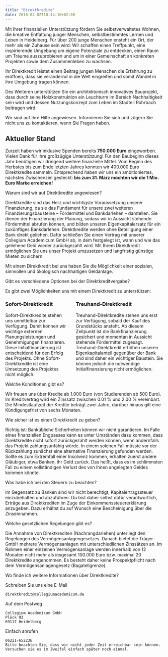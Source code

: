 ```yaml
---
title: "Direktkredite"
date: 2018-04-02T18:14:10+02:00
---
```


Mit Ihrer finanziellen Unterstützung fördern Sie selbstverwaltetes Wohnen, die kreative Entfaltung junger Menschen, selbstbestimmtes Lernen und Leben in Heidelberg. Für über 200 junge Menschen ensteht ein Ort, der mehr als ein Zuhause sein wird: Wir schaffen einen Treffpunkt, eine inspirierende Umgebung um eigene Potenziale zu entdecken, einen Raum um Träume auszuprobieren und um in einer Gemeinschaft an konkreten Projekten sowie dem Zusammenleben zu wachsen.

Ihr Direktkredit leistet einen Beitrag jungen Menschen die Erfahrung zu eröffnen, dass sie verändernd in die Welt eingreifen und somit Wandel in ihre Umgebung tragen können.

Des Weiteren unterstützen Sie ein architektonisch innovatives Bauprojekt, dass durch seine Holzkonstruktion ein Leuchturm im Bereich Nachhaltigkeit sein wird und dessen Nutzungskonzept zum Leben im Stadteil Rohrbach beitragen wird.

Wir sind auf Ihre Hilfe angewiesen. Informieren Sie sich und zögern Sie nicht uns zu kontaktieren, wenn Sie Fragen haben.

## Aktueller Stand
Zurzeit haben wir inklusive Spenden bereits __750.000 Euro__ eingeworben. Vielen Dank für Ihre großzügige Unterstützung! Für den Baubeginn dieses Jahr benötigen wir dringend weitere finanzielle Mittel. Vom Beginn des Herbstes bis zum Ende letzten Jahres konnten wir 400.000 Euro Direktkredite sammeln. Entsprechend haben wir uns ein ambitioniertes, nächstes Zwischenziel gesteckt: __bis zum 31. März möchten wir die 1 Mio. Euro Marke erreichen!__

<section class="accordions">
  <div class="accordion is-active">
    <div class="accordion-header toggle">
      <p>Warum sind wir auf Direktkredite angewiesen?</p>
    </div>
    <div class="accordion-body">
      <div class="accordion-content">
      <p>Direktkredite sind das Herz und wichtigste Voraussetzung unserer Finanzierung, da sie das Fundament für unsere zwei weiteren Finanzierungsbausteine – Fördermittel und Bankdarlehen – darstellen. Sie dienen der Finanzierung der Planung, sodass wir in Aussicht stehende Fördermittel abrufen können, und bilden unseren Eigenkapitalersatz für ein zukünftiges Bankdarlehen. Direktkredite werden ohne Beteiligung einer Bank direkt geliehen. Dafür schließen Sie einen Vertrag mit unserer Collegium Academicum GmbH ab, in dem festgelegt ist, wann und wie das geliehene Geld wieder zurückgezahlt wird. Mit Ihrem Direktkredit ermöglichen Sie uns unser Projekt umzusetzen und langfristig günstige Mieten zu sichern.</p>
      <div class="message is-primary"><div class="message-body">Mit einem Direktkredit bei uns haben Sie die Möglichkeit einer sozialen, sinnvollen und ökologisch nachhaltigen Geldanlage.</div></div>
      </div>
    </div>
  </div>
  <div class="accordion">
    <div class="accordion-header toggle">
      <p>Gibt es verschiedene Optionen bei der Direktkreditvergabe?</p>
    </div>
    <div class="accordion-body">
      <div class="accordion-content">
      Es gibt zwei Möglichkeiten uns mit einem Direktkredit zu unterstützen:
      <div class="columns">
        <div class="column">
        <h3>Sofort-Direktkredit</h3>
        Sofort-Direktkredite stehen uns unmittelbar zur Verfügung. Damit können wir wichtige externen Planungsleistungen und Genehmigungen finanzieren. Diese Initialfinanzierung ist entscheidend für den Erfolg des Projekts. Ohne Sofort-Direktkredite ist eine Umsetzung des Projektes nicht möglich. 
        </div>
        <div class="column">
        <h3>Treuhand-Direktkredit</h3>
        Treuhand-Direktkredite stehen uns erst zur Verfügung, sobald der Kauf des Grundstücks ansteht. Ab diesem Zeitpunkt ist die Bankfinanzierung gesichert und momentan in Aussicht stehende Fördermittel zugesagt. Treuhand-Direktkredit erhöhen unseren Eigenkapitalanteil gegenüber der Bank und sind daher ein wichtiger Baustein. Sie können jedoch die notwendige Initialfinanzierung nicht ermöglichen. 
        </div>
      </div>
      </div>
    </div>
  </div>
  <div class="accordion">
    <div class="accordion-header toggle">
      <p>Welche Konditionen gibt es?</p>
    </div>
    <div class="accordion-body">
      <div class="accordion-content">
      Wir freuen uns über Kredite ab 1.000 Euro (von Studierenden ab 500 Euro). Im Kreditvertrag wird ein Zinssatz zwischen 0.01 % und 2.00 % vereinbart. Die Mindestlaufzeit der Kredite beträgt zwei Jahre, darüber hinaus gilt eine Kündigungsfrist von sechs Monaten. 
      </div>
    </div>
  </div>
  <div class="accordion">
    <div class="accordion-header toggle">
      <p>Wie sicher ist es einen Direktkredit zu geben?</p>
    </div>
    <div class="accordion-body">
      <div class="accordion-content">
      Richtig ist: Bankübliche Sicherheiten können wir nicht garantieren. Im Falle eines finanziellen Engpasses kann es unter Umständen dazu kommen, dass Direktkredite nicht sofort zurückgezahlt werden können, wenn andernfalls das Projekt zahlungsunfähig würde. In einem solchen Fall müsste vor der Rückzahlung zunächst eine alternative Finanzierung gefunden werden. Sollte es zum Extremfall einer Insolvenz kommen, erhalten zuerst andere Gläubiger, etwa Banken, ihr Geld zurück. Das heißt, dass es im schlimmsten Fall zu einem vollständigen Verlust des von Ihnen angelegten Geldes kommen könnte.
      </div>
    </div>
  </div>
  <div class="accordion">
    <div class="accordion-header toggle">
      <p>Was habe ich bei den Steuern zu beachten?</p>
    </div>
    <div class="accordion-body">
      <div class="accordion-content">
      Im Gegensatz zu Banken sind wir nicht berechtigt, Kapitalertragssteuer einzubehalten und abzuführen. Du bist daher selbst dafür verantwortlich, Erträge aus Direktkrediten im Zuge der Einkommenssteuererklärung anzugeben. Dazu erhältst du auf Wunsch eine Bescheinigung über die Zinseinnahmen. 
      </div>
    </div>
  </div>
  <div class="accordion">
    <div class="accordion-header toggle">
      <p>Welche gesetzlichen Regelungen gibt es?</p>
    </div>
    <div class="accordion-body">
      <div class="accordion-content">
      Die Annahme von Direktkrediten (Nachrangdarlehen) unterliegt den Regelungen des Vermögensanlagengesetzes. Danach bietet die Träger-GmbH mehrere Vermögensanlagen mit unterschiedlichen Zinssätzen an. Im Rahmen einer einzelnen Vermögensanlage werden innerhalb von 12 Monaten nicht mehr als insgesamt 100.000 Euro bzw. maximal 20 Direktkredite angenommen. Es besteht daher keine Prospektpflicht nach dem Vermögensanlagengesetz (Bagatellgrenze). 
      </div>
    </div>
  </div>
  <div class="accordion">
    <div class="accordion-header toggle">
      <p>Wo finde ich weitere Informationen über Direktkredite?</p>
    </div>
    <div class="accordion-body">
      <div class="accordion-content">
      <article class="message is-info">
  <div class="message-body">
    
Schreiben Sie uns eine E-Mail

    direktkredit@collegiumacademicum.de

Auf dem Postweg

    Collegium Academicum GmbH
    Plöck 93
    69117 Heidelberg

Einfach anrufen

    06221-652236
    Bitte beachten Sie, dass wir nicht jeder Zeit erreichbar sein können. Versuchen sie es im Zweifel einfach später noch einmal.


  </div>
</article>
      </div>
    </div>
  </div>
</section>